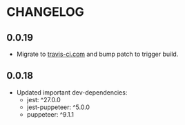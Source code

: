 # CHANGELOG

## 0.0.19
- Migrate to [travis-ci.com](https://app.travis-ci.com/github/IbrahimTanyalcin/RafX) and bump patch to trigger build.

## 0.0.18
- Updated important dev-dependencies:
    - jest: ^27.0.0
    - jest-puppeteer: ^5.0.0
    - puppeteer: ^9.1.1